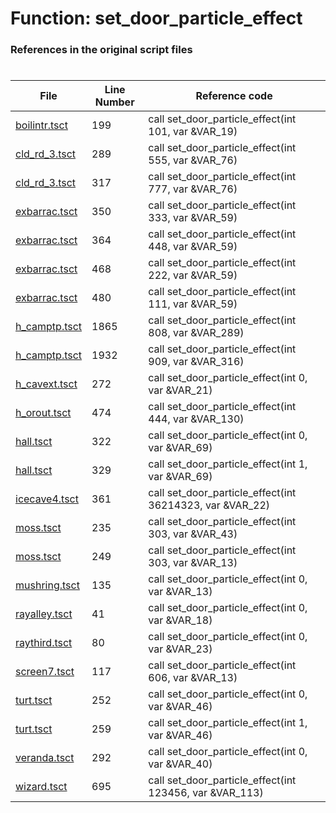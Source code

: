 # Function: set_door_particle_effect
### References in the original script files

#

| File | Line Number | Reference code |
| --- | --- | --- |
| [boilintr.tsct](../../../out/boilintr.tsct#L199) | 199 | call set_door_particle_effect(int 101, var &VAR_19) |
| [cld_rd_3.tsct](../../../out/cld_rd_3.tsct#L289) | 289 | call set_door_particle_effect(int 555, var &VAR_76) |
| [cld_rd_3.tsct](../../../out/cld_rd_3.tsct#L317) | 317 | call set_door_particle_effect(int 777, var &VAR_76) |
| [exbarrac.tsct](../../../out/exbarrac.tsct#L350) | 350 | call set_door_particle_effect(int 333, var &VAR_59) |
| [exbarrac.tsct](../../../out/exbarrac.tsct#L364) | 364 | call set_door_particle_effect(int 448, var &VAR_59) |
| [exbarrac.tsct](../../../out/exbarrac.tsct#L468) | 468 | call set_door_particle_effect(int 222, var &VAR_59) |
| [exbarrac.tsct](../../../out/exbarrac.tsct#L480) | 480 | call set_door_particle_effect(int 111, var &VAR_59) |
| [h_camptp.tsct](../../../out/h_camptp.tsct#L1865) | 1865 | call set_door_particle_effect(int 808, var &VAR_289) |
| [h_camptp.tsct](../../../out/h_camptp.tsct#L1932) | 1932 | call set_door_particle_effect(int 909, var &VAR_316) |
| [h_cavext.tsct](../../../out/h_cavext.tsct#L272) | 272 | call set_door_particle_effect(int 0, var &VAR_21) |
| [h_orout.tsct](../../../out/h_orout.tsct#L474) | 474 | call set_door_particle_effect(int 444, var &VAR_130) |
| [hall.tsct](../../../out/hall.tsct#L322) | 322 | call set_door_particle_effect(int 0, var &VAR_69) |
| [hall.tsct](../../../out/hall.tsct#L329) | 329 | call set_door_particle_effect(int 1, var &VAR_69) |
| [icecave4.tsct](../../../out/icecave4.tsct#L361) | 361 | call set_door_particle_effect(int 36214323, var &VAR_22) |
| [moss.tsct](../../../out/moss.tsct#L235) | 235 | call set_door_particle_effect(int 303, var &VAR_43) |
| [moss.tsct](../../../out/moss.tsct#L249) | 249 | call set_door_particle_effect(int 303, var &VAR_13) |
| [mushring.tsct](../../../out/mushring.tsct#L135) | 135 | call set_door_particle_effect(int 0, var &VAR_13) |
| [rayalley.tsct](../../../out/rayalley.tsct#L41) | 41 | call set_door_particle_effect(int 0, var &VAR_18) |
| [raythird.tsct](../../../out/raythird.tsct#L80) | 80 | call set_door_particle_effect(int 0, var &VAR_23) |
| [screen7.tsct](../../../out/screen7.tsct#L117) | 117 | call set_door_particle_effect(int 606, var &VAR_13) |
| [turt.tsct](../../../out/turt.tsct#L252) | 252 | call set_door_particle_effect(int 0, var &VAR_46) |
| [turt.tsct](../../../out/turt.tsct#L259) | 259 | call set_door_particle_effect(int 1, var &VAR_46) |
| [veranda.tsct](../../../out/veranda.tsct#L292) | 292 | call set_door_particle_effect(int 0, var &VAR_40) |
| [wizard.tsct](../../../out/wizard.tsct#L695) | 695 | call set_door_particle_effect(int 123456, var &VAR_113) |
